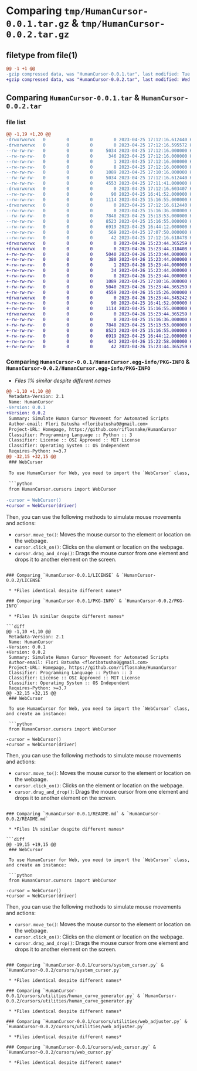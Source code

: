 # Comparing `tmp/HumanCursor-0.0.1.tar.gz` & `tmp/HumanCursor-0.0.2.tar.gz`

## filetype from file(1)

```diff
@@ -1 +1 @@
-gzip compressed data, was "HumanCursor-0.0.1.tar", last modified: Tue Apr 25 17:12:16 2023, max compression
+gzip compressed data, was "HumanCursor-0.0.2.tar", last modified: Wed Apr 26 15:23:44 2023, max compression
```

## Comparing `HumanCursor-0.0.1.tar` & `HumanCursor-0.0.2.tar`

### file list

```diff
@@ -1,19 +1,20 @@
-drwxrwxrwx   0        0        0        0 2023-04-25 17:12:16.612440 HumanCursor-0.0.1/
-drwxrwxrwx   0        0        0        0 2023-04-25 17:12:16.595572 HumanCursor-0.0.1/HumanCursor.egg-info/
--rw-rw-rw-   0        0        0     5034 2023-04-25 17:12:16.000000 HumanCursor-0.0.1/HumanCursor.egg-info/PKG-INFO
--rw-rw-rw-   0        0        0      346 2023-04-25 17:12:16.000000 HumanCursor-0.0.1/HumanCursor.egg-info/SOURCES.txt
--rw-rw-rw-   0        0        0        1 2023-04-25 17:12:16.000000 HumanCursor-0.0.1/HumanCursor.egg-info/dependency_links.txt
--rw-rw-rw-   0        0        0        8 2023-04-25 17:12:16.000000 HumanCursor-0.0.1/HumanCursor.egg-info/top_level.txt
--rw-rw-rw-   0        0        0     1089 2023-04-25 17:10:16.000000 HumanCursor-0.0.1/LICENSE
--rw-rw-rw-   0        0        0     5034 2023-04-25 17:12:16.612440 HumanCursor-0.0.1/PKG-INFO
--rw-rw-rw-   0        0        0     4553 2023-04-25 17:11:41.000000 HumanCursor-0.0.1/README.md
-drwxrwxrwx   0        0        0        0 2023-04-25 17:12:16.603407 HumanCursor-0.0.1/cursors/
--rw-rw-rw-   0        0        0       90 2023-04-25 16:41:52.000000 HumanCursor-0.0.1/cursors/__init__.py
--rw-rw-rw-   0        0        0     1114 2023-04-25 15:16:55.000000 HumanCursor-0.0.1/cursors/system_cursor.py
-drwxrwxrwx   0        0        0        0 2023-04-25 17:12:16.612440 HumanCursor-0.0.1/cursors/utilities/
--rw-rw-rw-   0        0        0        0 2023-04-25 15:16:36.000000 HumanCursor-0.0.1/cursors/utilities/__init__.py
--rw-rw-rw-   0        0        0     7848 2023-04-25 15:13:53.000000 HumanCursor-0.0.1/cursors/utilities/human_curve_generator.py
--rw-rw-rw-   0        0        0     8523 2023-04-25 15:16:55.000000 HumanCursor-0.0.1/cursors/utilities/web_adjuster.py
--rw-rw-rw-   0        0        0     6919 2023-04-25 16:44:12.000000 HumanCursor-0.0.1/cursors/web_cursor.py
--rw-rw-rw-   0        0        0      569 2023-04-25 17:07:50.000000 HumanCursor-0.0.1/pyproject.toml
--rw-rw-rw-   0        0        0       42 2023-04-25 17:12:16.618478 HumanCursor-0.0.1/setup.cfg
+drwxrwxrwx   0        0        0        0 2023-04-26 15:23:44.365259 HumanCursor-0.0.2/
+drwxrwxrwx   0        0        0        0 2023-04-26 15:23:44.318408 HumanCursor-0.0.2/HumanCursor.egg-info/
+-rw-rw-rw-   0        0        0     5040 2023-04-26 15:23:44.000000 HumanCursor-0.0.2/HumanCursor.egg-info/PKG-INFO
+-rw-rw-rw-   0        0        0      380 2023-04-26 15:23:44.000000 HumanCursor-0.0.2/HumanCursor.egg-info/SOURCES.txt
+-rw-rw-rw-   0        0        0        1 2023-04-26 15:23:44.000000 HumanCursor-0.0.2/HumanCursor.egg-info/dependency_links.txt
+-rw-rw-rw-   0        0        0       34 2023-04-26 15:23:44.000000 HumanCursor-0.0.2/HumanCursor.egg-info/requires.txt
+-rw-rw-rw-   0        0        0        8 2023-04-26 15:23:44.000000 HumanCursor-0.0.2/HumanCursor.egg-info/top_level.txt
+-rw-rw-rw-   0        0        0     1089 2023-04-25 17:10:16.000000 HumanCursor-0.0.2/LICENSE
+-rw-rw-rw-   0        0        0     5040 2023-04-26 15:23:44.365259 HumanCursor-0.0.2/PKG-INFO
+-rw-rw-rw-   0        0        0     4559 2023-04-26 15:15:26.000000 HumanCursor-0.0.2/README.md
+drwxrwxrwx   0        0        0        0 2023-04-26 15:23:44.345242 HumanCursor-0.0.2/cursors/
+-rw-rw-rw-   0        0        0       90 2023-04-25 16:41:52.000000 HumanCursor-0.0.2/cursors/__init__.py
+-rw-rw-rw-   0        0        0     1114 2023-04-25 15:16:55.000000 HumanCursor-0.0.2/cursors/system_cursor.py
+drwxrwxrwx   0        0        0        0 2023-04-26 15:23:44.365259 HumanCursor-0.0.2/cursors/utilities/
+-rw-rw-rw-   0        0        0        0 2023-04-25 15:16:36.000000 HumanCursor-0.0.2/cursors/utilities/__init__.py
+-rw-rw-rw-   0        0        0     7848 2023-04-25 15:13:53.000000 HumanCursor-0.0.2/cursors/utilities/human_curve_generator.py
+-rw-rw-rw-   0        0        0     8523 2023-04-25 15:16:55.000000 HumanCursor-0.0.2/cursors/utilities/web_adjuster.py
+-rw-rw-rw-   0        0        0     6919 2023-04-25 16:44:12.000000 HumanCursor-0.0.2/cursors/web_cursor.py
+-rw-rw-rw-   0        0        0      643 2023-04-26 15:22:58.000000 HumanCursor-0.0.2/pyproject.toml
+-rw-rw-rw-   0        0        0       42 2023-04-26 15:23:44.365259 HumanCursor-0.0.2/setup.cfg
```

### Comparing `HumanCursor-0.0.1/HumanCursor.egg-info/PKG-INFO` & `HumanCursor-0.0.2/HumanCursor.egg-info/PKG-INFO`

 * *Files 1% similar despite different names*

```diff
@@ -1,10 +1,10 @@
 Metadata-Version: 2.1
 Name: HumanCursor
-Version: 0.0.1
+Version: 0.0.2
 Summary: Simulate Human Cursor Movement for Automated Scripts
 Author-email: Flori Batusha <floribatusha0@gmail.com>
 Project-URL: Homepage, https://github.com/riflosnake/HumanCursor
 Classifier: Programming Language :: Python :: 3
 Classifier: License :: OSI Approved :: MIT License
 Classifier: Operating System :: OS Independent
 Requires-Python: >=3.7
@@ -32,15 +32,15 @@
 ### WebCursor
 
 To use HumanCursor for Web, you need to import the `WebCursor` class, and create an instance:
 
 ```python
 from HumanCursor.cursors import WebCursor
 
-cursor = WebCursor()
+cursor = WebCursor(driver)
 ```
 
 Then, you can use the following methods to simulate mouse movements and actions:
 
 - `cursor.move_to()`: Moves the mouse cursor to the element or location on the webpage.
 - `cursor.click_on()`: Clicks on the element or location on the webpage.
 - `cursor.drag_and_drop()`: Drags the mouse cursor from one element and drops it to another element on the screen.
```

### Comparing `HumanCursor-0.0.1/LICENSE` & `HumanCursor-0.0.2/LICENSE`

 * *Files identical despite different names*

### Comparing `HumanCursor-0.0.1/PKG-INFO` & `HumanCursor-0.0.2/PKG-INFO`

 * *Files 1% similar despite different names*

```diff
@@ -1,10 +1,10 @@
 Metadata-Version: 2.1
 Name: HumanCursor
-Version: 0.0.1
+Version: 0.0.2
 Summary: Simulate Human Cursor Movement for Automated Scripts
 Author-email: Flori Batusha <floribatusha0@gmail.com>
 Project-URL: Homepage, https://github.com/riflosnake/HumanCursor
 Classifier: Programming Language :: Python :: 3
 Classifier: License :: OSI Approved :: MIT License
 Classifier: Operating System :: OS Independent
 Requires-Python: >=3.7
@@ -32,15 +32,15 @@
 ### WebCursor
 
 To use HumanCursor for Web, you need to import the `WebCursor` class, and create an instance:
 
 ```python
 from HumanCursor.cursors import WebCursor
 
-cursor = WebCursor()
+cursor = WebCursor(driver)
 ```
 
 Then, you can use the following methods to simulate mouse movements and actions:
 
 - `cursor.move_to()`: Moves the mouse cursor to the element or location on the webpage.
 - `cursor.click_on()`: Clicks on the element or location on the webpage.
 - `cursor.drag_and_drop()`: Drags the mouse cursor from one element and drops it to another element on the screen.
```

### Comparing `HumanCursor-0.0.1/README.md` & `HumanCursor-0.0.2/README.md`

 * *Files 1% similar despite different names*

```diff
@@ -19,15 +19,15 @@
 ### WebCursor
 
 To use HumanCursor for Web, you need to import the `WebCursor` class, and create an instance:
 
 ```python
 from HumanCursor.cursors import WebCursor
 
-cursor = WebCursor()
+cursor = WebCursor(driver)
 ```
 
 Then, you can use the following methods to simulate mouse movements and actions:
 
 - `cursor.move_to()`: Moves the mouse cursor to the element or location on the webpage.
 - `cursor.click_on()`: Clicks on the element or location on the webpage.
 - `cursor.drag_and_drop()`: Drags the mouse cursor from one element and drops it to another element on the screen.
```

### Comparing `HumanCursor-0.0.1/cursors/system_cursor.py` & `HumanCursor-0.0.2/cursors/system_cursor.py`

 * *Files identical despite different names*

### Comparing `HumanCursor-0.0.1/cursors/utilities/human_curve_generator.py` & `HumanCursor-0.0.2/cursors/utilities/human_curve_generator.py`

 * *Files identical despite different names*

### Comparing `HumanCursor-0.0.1/cursors/utilities/web_adjuster.py` & `HumanCursor-0.0.2/cursors/utilities/web_adjuster.py`

 * *Files identical despite different names*

### Comparing `HumanCursor-0.0.1/cursors/web_cursor.py` & `HumanCursor-0.0.2/cursors/web_cursor.py`

 * *Files identical despite different names*

